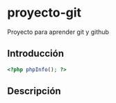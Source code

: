 # proyecto-git
Proyecto para aprender git y github

## Introducción

```php
<?php phpInfo(); ?>
```

## Descripción
